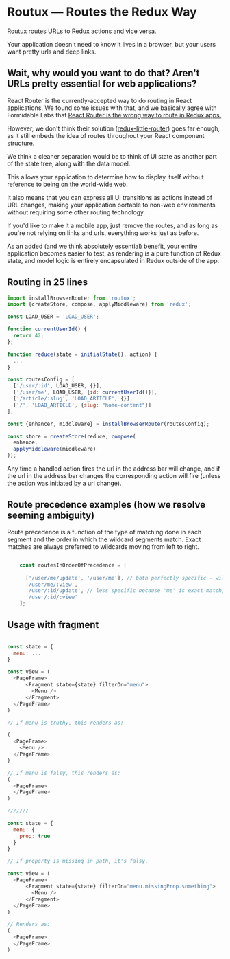 # Routux — Routes the Redux Way

Routux routes URLs to Redux actions and vice versa. 

Your application doesn't need to know it lives in a browser, but your users want pretty urls and deep links.

## Wait, why would you want to do that?  Aren't URLs pretty essential for web applications?

React Router is the currently-accepted way to do routing in React applications.  We found some issues with that, and 
we basically agree with Formidable Labs that [React Router is the wrong way to route in Redux apps.](http://formidable.com/blog/2016/07/11/let-the-url-do-the-talking-part-1-the-pain-of-react-router-in-redux/)

However, we don't think their solution ([redux-little-router](https://github.com/FormidableLabs/redux-little-router)) 
goes far enough, as it still embeds the idea of routes throughout your React component structure.

We think a cleaner separation would be to think of UI state as another part of the state tree, along with the data model.

This allows your application to determine how to display itself without reference to being on the world-wide web.

It also means that you can express all UI transitions as actions instead of URL changes, making your application portable
to non-web environments without requiring some other routing technology.  

If you'd like to make it a mobile app, just remove the routes, and as long as you're not relying on links and urls, everything
works just as before.

As an added (and we think absolutely essential) benefit, your entire application becomes easier to test, as rendering
is a pure function of Redux state, and model logic is entirely encapsulated in Redux outside of the app.

## Routing in 25 lines

```javascript
import installBrowserRouter from 'routux';
import {createStore, compose, applyMiddleware} from 'redux';

const LOAD_USER = 'LOAD_USER';

function currentUserId() {
  return 42;
};

function reduce(state = initialState(), action) {
  ...
}

const routesConfig = [
  ['/user/:id', LOAD_USER, {}],
  ['/user/me', LOAD_USER, {id: currentUserId()}],
  ['/article/:slug', 'LOAD_ARTICLE', {}],
  ['/', 'LOAD_ARTICLE', {slug: "home-content"}]
];

const {enhancer, middleware} = installBrowserRouter(routesConfig);

const store = createStore(reduce, compose(
  enhance,
  applyMiddleware(middleware)
));

```

Any time a handled action fires the url in the address bar will change, and if the url in the address bar changes
the corresponding action will fire (unless the action was initiated by a url change).


## Route precedence examples (how we resolve seeming ambiguity)

Route precedence is a function of the type of matching done in each segment and the order in which the wildcard segments
match.  Exact matches are always preferred to wildcards moving from left to right.  

```javascript

    const routesInOrderOfPrecedence = [
      
      ['/user/me/update', '/user/me'], // both perfectly specific - will match above any wildcard route
      '/user/me/:view',
      '/user/:id/update', // less specific because 'me' is exact match, while :id is a wildcard
      '/user/:id/:view'
    ];

```

## Usage with fragment

```javascript

const state = {
  menu: ...
}

const view = (
  <PageFrame>
      <Fragment state={state} filterOn="menu">
        <Menu />
      </Fragment>
  </PageFrame>
)

// If menu is truthy, this renders as:

(
  <PageFrame>
    <Menu />
  </PageFrame>
)

// If menu is falsy, this renders as:
(
  <PageFrame>
  </PageFrame>
)

///////

const state = {
  menu: {
    prop: true
  }
}

// If property is missing in path, it's falsy.

const view = (
  <PageFrame>
      <Fragment state={state} filterOn="menu.missingProp.something">
        <Menu />
      </Fragment>
  </PageFrame>
)

// Renders as: 
(
  <PageFrame>
  </PageFrame>
)

```






